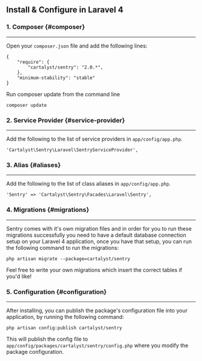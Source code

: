 ## Install & Configure in Laravel 4

### 1. Composer {#composer}

----

Open your `composer.json` file and add the following lines:

	{
		"require": {
			"cartalyst/sentry": "2.0.*",
		},
		"minimum-stability": "stable"
	}

Run composer update from the command line

	composer update


### 2. Service Provider {#service-provider}

----

Add the following to the list of service providers in `app/config/app.php`.

	'Cartalyst\Sentry\Laravel\SentryServiceProvider',


### 3. Alias {#aliases}

----

Add the following to the list of class aliases in `app/config/app.php`.

	'Sentry' => 'Cartalyst\Sentry\Facades\Laravel\Sentry',


### 4. Migrations {#migrations}

----

Sentry comes with it's own migration files and in order for you to run these migrations successfully you need to have
a default database connection setup on your Laravel 4 application, once you have that setup, you can run the following
command to run the migrations:

	php artisan migrate --package=cartalyst/sentry

Feel free to write your own migrations which insert the correct tables if you'd like!

### 5. Configuration {#configuration}

----

After installing, you can publish the package's configuration file into your application, by running the following command:

	php artisan config:publish cartalyst/sentry

This will publish the config file to `app/config/packages/cartalyst/sentry/config.php` where you modify the package configuration.
